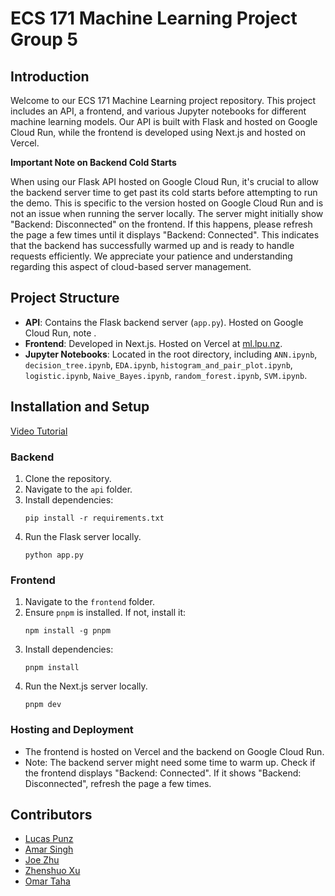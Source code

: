 # ECS 171 Machine Learning Project Group 5

## Introduction

Welcome to our ECS 171 Machine Learning project repository. This project includes an API, a frontend, and various Jupyter notebooks for different machine learning models. Our API is built with Flask and hosted on Google Cloud Run, while the frontend is developed using Next.js and hosted on Vercel.

**Important Note on Backend Cold Starts**

When using our Flask API hosted on Google Cloud Run, it's crucial to allow the backend server time to get past its cold starts before attempting to run the demo. This is specific to the version hosted on Google Cloud Run and is not an issue when running the server locally.
The server might initially show "Backend: Disconnected" on the frontend. If this happens, please refresh the page a few times until it displays "Backend: Connected". This indicates that the backend has successfully warmed up and is ready to handle requests efficiently.
We appreciate your patience and understanding regarding this aspect of cloud-based server management.

## Project Structure

- **API**: Contains the Flask backend server (`app.py`). Hosted on Google Cloud Run, note .
- **Frontend**: Developed in Next.js. Hosted on Vercel at [ml.lpu.nz](https://ml.lpu.nz).
- **Jupyter Notebooks**: Located in the root directory, including `ANN.ipynb`, `decision_tree.ipynb`, `EDA.ipynb`, `histogram_and_pair_plot.ipynb`, `logistic.ipynb`, `Naive_Bayes.ipynb`, `random_forest.ipynb`, `SVM.ipynb`.

## Installation and Setup
[Video Tutorial](https://drive.google.com/file/d/11-k7_zFbdooiE9jKfJvr-d6x6G5dE-dK/view)

### Backend

1. Clone the repository.
2. Navigate to the `api` folder.
3. Install dependencies:
   ```
   pip install -r requirements.txt
   ```
4. Run the Flask server locally.
    ```
    python app.py
    ```

### Frontend

1. Navigate to the `frontend` folder.
2. Ensure `pnpm` is installed. If not, install it:
   ```
   npm install -g pnpm
   ```
3. Install dependencies:
   ```
   pnpm install
   ```
4. Run the Next.js server locally.
   ```
   pnpm dev
   ```

### Hosting and Deployment

- The frontend is hosted on Vercel and the backend on Google Cloud Run.
- Note: The backend server might need some time to warm up. Check if the frontend displays "Backend: Connected". If it shows "Backend: Disconnected", refresh the page a few times.

## Contributors

- [Lucas Punz](https://github.com/lucaspunz)
- [Amar Singh](https://github.com/am7r)
- [Joe Zhu](https://github.com/AlundorZhu)
- [Zhenshuo Xu](https://github.com/sodqwq)
- [Omar Taha](https://github.com/iu7u13)
